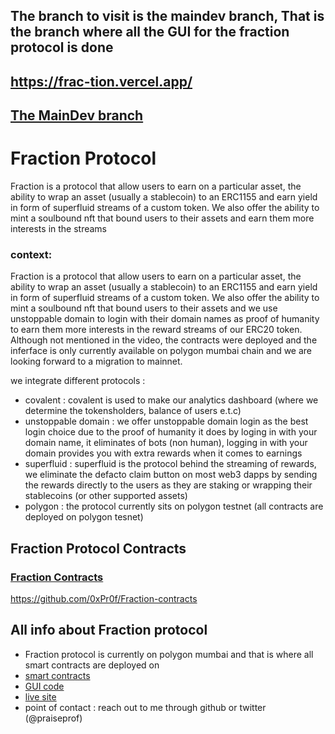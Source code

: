 ## The branch to visit is the maindev branch, That is the branch where all the GUI for the fraction protocol is done

## https://frac-tion.vercel.app/

## [The MainDev branch](https://github.com/0xPr0f/Fraction-interface/tree/maindev)

# Fraction Protocol
Fraction is a protocol that allow users to earn on a particular asset, the ability to wrap an asset (usually a stablecoin) to an ERC1155 and earn yield in form of superfluid streams of a custom token.
We also offer the ability to mint a soulbound nft that bound users to their assets and earn them more interests in the streams

### context:   
Fraction is a protocol that allow users to earn on a particular asset, the ability to wrap an asset (usually a stablecoin) to an ERC1155 and earn yield in form of superfluid streams of a custom token. We also offer the ability to mint a soulbound nft that bound users to their assets and we use unstoppable domain to login with their domain names as proof of humanity to earn them more interests in the reward streams of our ERC20 token. Although not mentioned in the video, the contracts were deployed and the inferface is only currently available on polygon mumbai chain and we are looking forward to a migration to mainnet.       

we integrate different protocols :
- covalent : covalent is used to make our analytics dashboard (where we determine the tokensholders, balance of users e.t.c)         
- unstoppable domain : we offer unstoppable domain login as the best login choice due to the proof of humanity it does by loging in with your domain name, it eliminates of bots (non human), logging in with your domain provides you with extra rewards when it comes to earnings     
- superfluid : superfluid is the protocol behind the streaming of rewards, we eliminate the defacto claim button on most web3 dapps by sending the rewards directly to the users as they are staking or wrapping their stablecoins (or other supported assets)       
- polygon : the protocol currently sits on polygon testnet (all contracts are deployed on polygon tesnet)    
 

## Fraction Protocol Contracts

### [Fraction Contracts](https://github.com/0xPr0f/Fraction-contracts)
https://github.com/0xPr0f/Fraction-contracts
<!--
---
## sample branch of the fraction protocol

* [showcase and explantory video on fraction protocol](https://showcase.ethglobal.com/hackmoney2022/fraction-fqvbu)

### https://fractionapp.vercel.app

---

## development branch of the fraction protocol

### https://fractiondev.netlify.app
-->

## All info about Fraction protocol
* Fraction protocol is currently on polygon mumbai and that is where all smart contracts are deployed on
* [smart contracts](https://github.com/0xPr0f/Fraction-contracts)
* [GUI code](https://github.com/0xPr0f/Fraction-interface/tree/maindev)
* [live site](https://frac-tion.vercel.app/)
* point of contact : reach out to me through github or twitter (@praiseprof)

